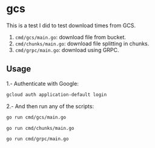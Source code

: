 # gcs

This is a test I did to test download times from GCS.

1. `cmd/gcs/main.go`: download file from bucket.
2. `cmd/chunks/main.go`: download file splitting in chunks.
3. `cmd/grpc/main.go`: download using GRPC.

## Usage

1.- Authenticate with Google:

```sh
gcloud auth application-default login
```

2.- And then run any of the scripts:

```sh
go run cmd/gcs/main.go
```

```sh
go run cmd/chunks/main.go
```

```sh
go run cmd/grpc/main.go
```
